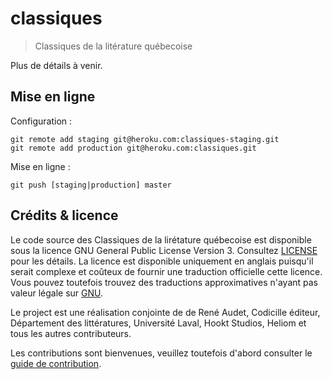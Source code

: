 # classiques

> Classiques de la litérature québecoise

Plus de détails à venir.

## Mise en ligne

Configuration :

    git remote add staging git@heroku.com:classiques-staging.git
    git remote add production git@heroku.com:classiques.git

Mise en ligne :

    git push [staging|production] master

## Crédits & licence

Le code source des Classiques de la lirétature québecoise est disponible sous la
licence GNU General Public License Version 3. Consultez [LICENSE](LICENSE.md) pour
les détails. La licence est disponible uniquement en anglais puisqu'il serait
complexe et coûteux de fournir une traduction officielle cette licence. Vous
pouvez toutefois trouvez des traductions approximatives n'ayant pas valeur légale
sur [GNU](http://www.gnu.org/licenses/translations.html).

Le project est une réalisation conjointe de de René Audet, Codicille éditeur,
Département des littératures, Université Laval, Hookt Studios, Heliom
et tous les autres contributeurs.

Les contributions sont bienvenues, veuillez toutefois d'abord consulter le [guide de contribution](CONTRIBUTING.md).